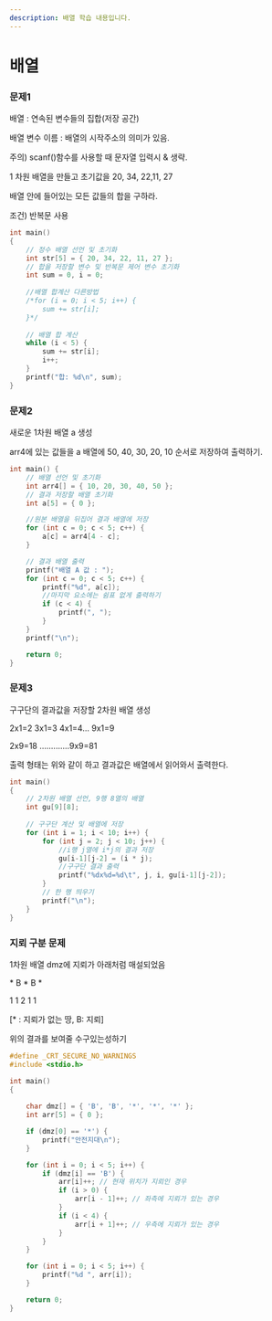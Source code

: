 ```yaml
---
description: 배열 학습 내용입니다.
---
```


# 배열

### 문제1

배열 : 연속된 변수들의 집합(저장 공간)&#x20;

&#x20;배열 변수 이름 : 배열의 시작주소의 의미가 있음.

주의) scanf()함수를 사용할 때 문자열 입력시 & 생략.

&#x20;1 차원 배열을 만들고 초기값을 20, 34, 22,11, 27

배열 안에 들어있는 모든 값들의 합을 구하라.

&#x20;조건) 반복문 사용

```c
int main()
{
	// 정수 배열 선언 및 초기화
	int str[5] = { 20, 34, 22, 11, 27 };
	// 합을 저장할 변수 및 반복문 제어 변수 초기화
	int sum = 0, i = 0;
	
	//배열 합계산 다른방법
	/*for (i = 0; i < 5; i++) {
		sum += str[i];
	}*/
	
	// 배열 합 계산
	while (i < 5) {
		sum += str[i];
		i++;
	}
	printf("합: %d\n", sum);
}
```

### 문제2

새로운 1차원 배열 a 생성&#x20;

&#x20;arr4에 있는 값들을 a 배열에 50, 40, 30, 20, 10 순서로 저장하여 출력하기.

```c
int main() {
    // 배열 선언 및 초기화
    int arr4[] = { 10, 20, 30, 40, 50 };
    // 결과 저장할 배열 초기화
    int a[5] = { 0 };

    //원본 배열을 뒤집어 결과 배열에 저장
    for (int c = 0; c < 5; c++) {
        a[c] = arr4[4 - c];
    }

    // 결과 배열 출력
    printf("배열 A 값 : ");
    for (int c = 0; c < 5; c++) {
        printf("%d", a[c]);
        //마지막 요소에는 쉼표 없게 출력하기
        if (c < 4) {
            printf(", ");
        }
    }
    printf("\n");

    return 0;
}
```

### 문제3

구구단의 결과값을 저장할 2차원 배열 생성&#x20;

2x1=2 3x1=3 4x1=4... 9x1=9&#x20;

&#x20;2x9=18 .............9x9=81&#x20;

출력 형태는 위와 같이 하고 결과값은 배열에서 읽어와서 출력한다.

```c
int main()
{
	// 2차원 배열 선언, 9행 8열의 배열
	int gu[9][8];
	
	// 구구단 계산 및 배열에 저장
	for (int i = 1; i < 10; i++) {
		for (int j = 2; j < 10; j++) {
			//i행 j열에 i*j의 결과 저장
			gu[i-1][j-2] = (i * j);
			//구구단 결과 출력
			printf("%dx%d=%d\t", j, i, gu[i-1][j-2]);
		}
		// 한 행 띄우기
		printf("\n");
	}
}
```

### 지뢰 구분 문제

1차원 배열 dmz에 지뢰가 아래처럼 매설되었음

&#x20;\* B \* B \*&#x20;

&#x20;1 1 2 1 1&#x20;

\[\* : 지뢰가 없는 땅, B: 지뢰]

위의 결과를 보여줄 수구있는성하기

```c
#define _CRT_SECURE_NO_WARNINGS 
#include <stdio.h>

int main()
{
    
    char dmz[] = { 'B', 'B', '*', '*', '*' };
    int arr[5] = { 0 };

    if (dmz[0] == '*') {
        printf("안전지대\n");
    }

    for (int i = 0; i < 5; i++) {
        if (dmz[i] == 'B') {
            arr[i]++; // 현재 위치가 지뢰인 경우
            if (i > 0) {
                arr[i - 1]++; // 좌측에 지뢰가 있는 경우
            }
            if (i < 4) {
                arr[i + 1]++; // 우측에 지뢰가 있는 경우
            }
        }
    }

    for (int i = 0; i < 5; i++) {
        printf("%d ", arr[i]);
    }

    return 0;
}

```

